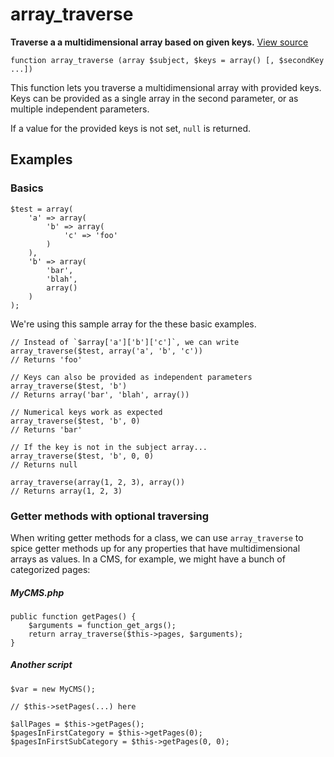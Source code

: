 
# array_traverse

**Traverse a a multidimensional array based on given keys.** [View source](https://bitbucket.org/Eiskis/baseline-php/src/default/source/arrays/array_flatten.php?at=default)

	function array_traverse (array $subject, $keys = array() [, $secondKey ...])

This function lets you traverse a multidimensional array with provided keys. Keys can be provided as a single array in the second parameter, or as multiple independent parameters.

If a value for the provided keys is not set, `null` is returned.



## Examples

### Basics

	$test = array(
		'a' => array(
			'b' => array(
				'c' => 'foo'
			)
		),
		'b' => array(
			'bar',
			'blah',
			array()
		)
	);

We're using this sample array for the these basic examples.

	// Instead of `$array['a']['b']['c']`, we can write
	array_traverse($test, array('a', 'b', 'c'))
	// Returns 'foo'

	// Keys can also be provided as independent parameters
	array_traverse($test, 'b')
	// Returns array('bar', 'blah', array())

	// Numerical keys work as expected
	array_traverse($test, 'b', 0)
	// Returns 'bar'

	// If the key is not in the subject array...
	array_traverse($test, 'b', 0, 0)
	// Returns null

	array_traverse(array(1, 2, 3), array())
	// Returns array(1, 2, 3)



### Getter methods with optional traversing

When writing getter methods for a class, we can use `array_traverse` to spice getter methods up for any properties that have multidimensional arrays as values. In a CMS, for example, we might have a bunch of categorized pages:

##### MyCMS.php

	public function getPages() {
		$arguments = function_get_args();
		return array_traverse($this->pages, $arguments);
	}

##### Another script

	$var = new MyCMS();

	// $this->setPages(...) here

	$allPages = $this->getPages();
	$pagesInFirstCategory = $this->getPages(0);
	$pagesInFirstSubCategory = $this->getPages(0, 0);

